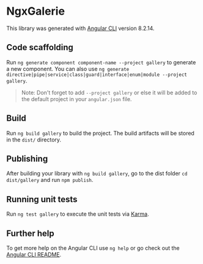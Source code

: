 # NgxGalerie

This library was generated with [Angular CLI](https://github.com/angular/angular-cli) version 8.2.14.

## Code scaffolding

Run `ng generate component component-name --project gallery` to generate a new component. You can also use `ng generate directive|pipe|service|class|guard|interface|enum|module --project gallery`.

> Note: Don't forget to add `--project gallery` or else it will be added to the default project in your `angular.json` file.

## Build

Run `ng build gallery` to build the project. The build artifacts will be stored in the `dist/` directory.

## Publishing

After building your library with `ng build gallery`, go to the dist folder `cd dist/gallery` and run `npm publish`.

## Running unit tests

Run `ng test gallery` to execute the unit tests via [Karma](https://karma-runner.github.io).

## Further help

To get more help on the Angular CLI use `ng help` or go check out the [Angular CLI README](https://github.com/angular/angular-cli/blob/master/README.md).
